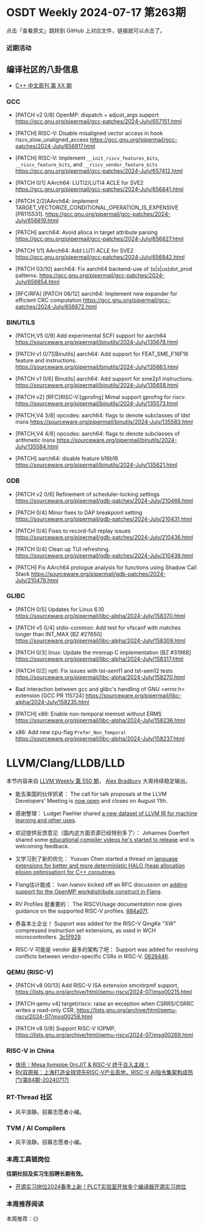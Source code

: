 # OSDT Weekly 2024-07-17 第263期

点击「查看原文」跳转到 GitHub 上对应文件，链接就可以点击了。

### 近期活动

## 编译社区的八卦信息

- [C++ 中文周刊 第 XX 期]()

### GCC

- [PATCH v2 0/8] OpenMP: dispatch + adjust_args support
  https://gcc.gnu.org/pipermail/gcc-patches/2024-July/657151.html

- [PATCH] RISC-V: Disable misaligned vector access in hook riscv_slow_unaligned_access
  https://gcc.gnu.org/pipermail/gcc-patches/2024-July/656917.html

- [PATCH] RISC-V: Implement `__init_riscv_features_bits`, `__riscv_feature_bits`, and `__riscv_vendor_feature_bits`
  https://gcc.gnu.org/pipermail/gcc-patches/2024-July/657412.html

- [PATCH 0/1] AArch64: LUTI2/LUTI4 ACLE for SVE2
  https://gcc.gnu.org/pipermail/gcc-patches/2024-July/656841.html

- [PATCH 2/2]AArch64: implement TARGET_VECTORIZE_CONDITIONAL_OPERATION_IS_EXPENSIVE  [PR115531].
  https://gcc.gnu.org/pipermail/gcc-patches/2024-July/656819.html

- [PATCH] aarch64: Avoid alloca in target attribute parsing
  https://gcc.gnu.org/pipermail/gcc-patches/2024-July/656827.html

- [PATCH 1/1] AArch64: Add LUTI ACLE for SVE2
  https://gcc.gnu.org/pipermail/gcc-patches/2024-July/656842.html

- [PATCH 03/10] aarch64: Fix aarch64 backend-use of (u|s|us)dot_prod patterns.
  https://gcc.gnu.org/pipermail/gcc-patches/2024-July/656854.html

- [RFC/RFA] [PATCH 06/12] aarch64: Implement new expander for efficient CRC computation
  https://gcc.gnu.org/pipermail/gcc-patches/2024-July/656872.html

### BINUTILS

- [PATCH,V5 0/9] Add experimental SCFI support for aarch64
  https://sourceware.org/pipermail/binutils/2024-July/135678.html

- [PATCH v1 0/7][Binutils] aarch64: Add support for FEAT_SME_F16F16 feature and instructions.
  https://sourceware.org/pipermail/binutils/2024-July/135663.html

- [PATCH v1 0/6] Binutils] aarch64: Add support for sme2p1 instructions.
  https://sourceware.org/pipermail/binutils/2024-July/135658.html

- [PATCH v2] [RFC]RISC-V:[gprofng] Mimal support gprofng for riscv.
  https://sourceware.org/pipermail/binutils/2024-July/135573.html

- [PATCH,V4 3/8] opcodes: aarch64: flags to denote subclasses of ldst insns
  https://sourceware.org/pipermail/binutils/2024-July/135583.html

- [PATCH,V4 4/8] opcodes: aarch64: flags to denote subclasses of arithmetic insns
  https://sourceware.org/pipermail/binutils/2024-July/135584.html

- [PATCH] aarch64: disable feature b16b16
  https://sourceware.org/pipermail/binutils/2024-July/135621.html

### GDB

- [PATCH v2 0/6] Refinement of scheduler-locking settings
  https://sourceware.org/pipermail/gdb-patches/2024-July/210466.html

- [PATCH 0/4] Minor fixes to DAP breakpoint setting
  https://sourceware.org/pipermail/gdb-patches/2024-July/210431.html

- [PATCH 0/4] Fixes to record-full replay issues
  https://sourceware.org/pipermail/gdb-patches/2024-July/210436.html

- [PATCH 0/4] Clean up TUI refreshing.
  https://sourceware.org/pipermail/gdb-patches/2024-July/210438.html

- [PATCH] Fix AArch64 prologue analysis for functions using Shadow Call Stack
  https://sourceware.org/pipermail/gdb-patches/2024-July/210478.html

### GLIBC

- [PATCH 0/5] Updates for Linux 6.10
  https://sourceware.org/pipermail/libc-alpha/2024-July/158370.html

- [PATCH v5 0/4] stdio-common: Add test for vfscanf with matches longer than INT_MAX [BZ #27650]
  https://sourceware.org/pipermail/libc-alpha/2024-July/158309.html

- [PATCH 0/3] linux: Update the mremap C implementation [BZ #31968]
  https://sourceware.org/pipermail/libc-alpha/2024-July/158317.html

- [PATCH 0/2] nptl: Fix issues with tst-sem11 and tst-sem12 tests
  https://sourceware.org/pipermail/libc-alpha/2024-July/158270.html

- Bad interaction between gcc and glibc's handling of GNU <error.h> extension [GCC PR 115724]
  https://sourceware.org/pipermail/libc-alpha/2024-July/158235.html

- [PATCH] x86: Enable non-temporal memset without ERMS
  https://sourceware.org/pipermail/libc-alpha/2024-July/158236.html

- x86: Add new cpu-flag `Prefer_Non_Temporal`
  https://sourceware.org/pipermail/libc-alpha/2024-July/158237.html

# LLVM/Clang/LLDB/LLD

本节内容来自 [LLVM Weekly 第 550 期](http://llvmweekly.org/issue/550)，
[Alex Bradbury](https://www.linkedin.com/in/alex-bradbury/) 大哥持续稳定输出。

* 能去美国的伙伴抓紧： The call for talk proposals at the LLVM Developers' Meeting is [now open](https://discourse.llvm.org/t/2024-llvm-developers-meeting-call-for-talk-proposals/80045) and closes on August 11th.

* 感谢整理： Ludget Paehler shared [a new dataset of LLVM IR for machine learning and other uses](https://discourse.llvm.org/t/new-large-scale-dataset-of-llvm-ir-for-machine-learning-and-beyond/80094).

* 欢迎提供反馈意见（国内这方面资源已经特别多了）： Johannes Doerfert shared some [educational compiler videos he's started to release](https://discourse.llvm.org/t/educational-compiler-videos-first-try/80048) and is welcoming feedback.

* 又学习到了新的优化： Yuxuan Chen started a thread on [language extensions for better and more deterministic HALO (heap allocation elision optimisation) for C++ coroutines](https://discourse.llvm.org/t/language-extension-for-better-more-deterministic-halo-for-c-coroutines/80044).

* Flang估计能成： Ivan Ivanov kicked off an RFC discussion on [adding support for the OpenMP workdistribute construct in Flang](https://discourse.llvm.org/t/rfc-openmp-workdistribute-construct-implementation-in-flang/80124).

* RV Profiles 挺重要的： The RISCVUsage documentation now gives guidance on the supported RISC-V profiles.
  [884a07f](https://github.com/llvm/llvm-project/commit/884a07fee0ba).

* 恭喜本土企业！ Support was added for the RISC-V QingKe "XW" compressed instruction set extensions, as used in WCH microcontrollers.
  [3c5f929](https://github.com/llvm/llvm-project/commit/3c5f929ad093).

* RISC-V 可能是 vendor 最多的架构了吧： Support was added for resolving conflicts between vendor-specific CSRs in RISC-V. [0628446](https://github.com/llvm/llvm-project/commit/062844615db5).

### QEMU (RISC-V)

- [PATCH v8 00/13] Add RISC-V ISA extension smcntrpmf support,
  https://lists.gnu.org/archive/html/qemu-riscv/2024-07/msg00215.html

- [PATCH qemu v4] target/riscv: raise an exception when CSRRS/CSRRC writes a read-only CSR,
  https://lists.gnu.org/archive/html/qemu-riscv/2024-07/msg00258.html

- [PATCH v8 0/8] Support RISC-V IOPMP,
  https://lists.gnu.org/archive/html/qemu-riscv/2024-07/msg00269.html

### RISC-V in China

- [快讯｜Mesa llvmpipe OrcJIT & RISC-V 终于合入主线！](https://mp.weixin.qq.com/s/mlgZcAVUD8BGIGyA500sEg)
- [RV双周报：上海打造全球领先RISC-V产业高地，RISC-V AI指令集架构成热门(第84期-20240717)](https://mp.weixin.qq.com/s/wOfpIY1Ms-YOh1ghR_W7Gw)

### RT-Thread 社区

- 风平浪静。招募志愿者小编。

### TVM / AI Compilers

- 风平浪静。招募志愿者小编。

### 本周工具链岗位

**往期社招及实习生招聘长期有效。**

- [开源实习岗位2024春季上新！PLCT实验室开放多个编译器开源实习岗位](https://mp.weixin.qq.com/s/D-l7hE2S-21NCAZsVqPzMA)

### 本周推荐阅读

本周推荐：《》
